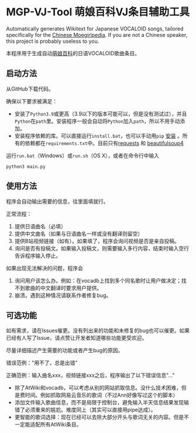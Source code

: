 # MGP-VJ-Tool 萌娘百科VJ条目辅助工具

Automatically generates Wikitext for Japanese VOCALOID songs, tailored specifically for the [Chinese Moegirlpedia](https://zh.moegirl.org.cn). If you are not a Chinese speaker, this project is probably useless to you.

本程序用于生成自动[萌娘百科](https://zh.moegirl.org.cn)的日语VOCALOID歌曲条目。

## 启动方法

从GitHub下载代码。

确保以下要求被满足：
* 安装了`Python3.9`或更高（3.9以下的版本可能可以，但是没有测试过），并且`Python`在`path`里。安装程序一般会自动将`Python`加入`path`，所以不用手动添加。
* 安装程序依赖的库。可以直接运行`install.bat`，也可以手动用`pip` [安装](https://packaging.python.org/en/latest/tutorials/installing-packages/#requirements-files) 。所有的依赖都在`requirements.txt`中。目前只有[requests](https://github.com/psf/requests) 和 [beautifulsoup4](https://www.crummy.com/software/BeautifulSoup/) 

运行`run.bat`（Windows）或`run.sh`（OS X），或者在命令行中输入
```shell
python3 main.py
```

## 使用方法

程序会自动输出需要的信息，往里面填就行。

正常流程：
1. 提供日语曲名（必填）
2. 提供中文曲名（如果与日语曲名一样或没有翻译则留空）
3. 提供B站视频链接（如有）。如果填了，程序会询问视频是否是亲自投稿。
4. 询问是否有投稿文。如果输入投稿文，则需要输入多行内容，结束时输入空行告诉程序输入停止。

如果出现无法解决的问题，程序会
1. 询问用户该怎么办。例如：在vocadb上找到多个同名歌时让用户做决定；找不到歌曲的中文翻译时要求用户提供。
2. 崩溃。遇到这种情况请联系作者修复bug。

## 可选功能

如有需求，请在Issues催更。没有列出来的功能和未修复的bug也可以催更。如果已经有人写了Issue，请点赞让开发者知道哪些功能更受欢迎。

尽量详细描述产生需要的功能或者产生bug的原因。

错误范例："用不了，总是出错"

正确范例：输入曲名xxx，视频链接xxx之后，程序输出了以下错误信息"..."

* 除了AtWiki和vocadb，可以考虑从别的网站抓取信息。没什么技术困难，但是费时间。例如抓取网易云音乐的歌词（不过Ann好像写过这个的脚本）
* 添加文件输入歌曲信息，而不是局限于控制台，避免输入半天信息结果发现输错了必须重来的尴尬。难度同上（其实可以直接用pipe达成）。
* 更智能的歌词选择：现在已经可以去除大部分开头与歌词无关的内容。但是不一定能适配所有AtWiki条目。
